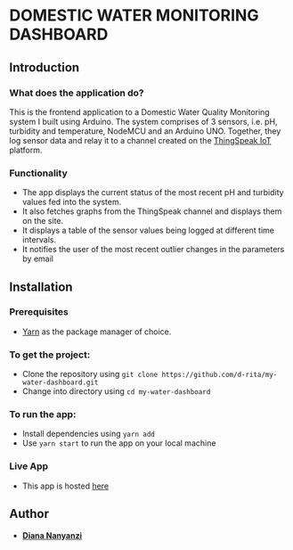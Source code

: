 # DOMESTIC WATER MONITORING DASHBOARD

## Introduction
### What does the application do?
This is the frontend application to a Domestic Water Quality Monitoring system I built using Arduino. The system comprises of 3 sensors, i.e. pH, turbidity and temperature, NodeMCU and an Arduino UNO. Together, they log sensor data and relay it to a channel created on the [ThingSpeak IoT](https://thingspeak.com/) platform. 

### Functionality
- The app displays the current status of the most recent pH and turbidity values fed into the system.
- It also fetches graphs from the ThingSpeak channel and displays them on the site.
- It displays a table of the sensor values being logged at different time intervals.
- It notifies the user of the most recent outlier changes in the parameters by email

## Installation

### Prerequisites
- [Yarn](https://yarnpkg.com/) as the package manager of choice.

### To get the project:
- Clone the repository using `git clone https://github.com/d-rita/my-water-dashboard.git`
- Change into directory using `cd my-water-dashboard`

### To run the app:
- Install dependencies using `yarn add` 
- Use `yarn start` to run the app on your local machine

### Live App
- This app is hosted [here](https://water-quality-dashboard.netlify.app)

## Author
* [**Diana Nanyanzi**](https://github.com/d-rita)
